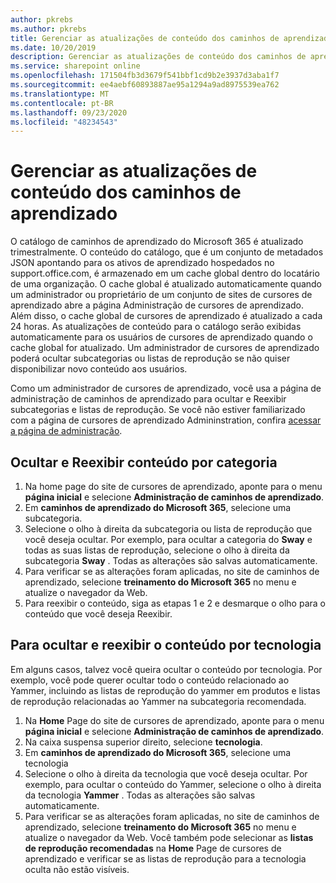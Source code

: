 ```yaml
---
author: pkrebs
ms.author: pkrebs
title: Gerenciar as atualizações de conteúdo dos caminhos de aprendizado
ms.date: 10/20/2019
description: Gerenciar as atualizações de conteúdo dos caminhos de aprendizado
ms.service: sharepoint online
ms.openlocfilehash: 171504fb3d3679f541bbf1cd9b2e3937d3aba1f7
ms.sourcegitcommit: ee4aebf60893887ae95a1294a9ad8975539ea762
ms.translationtype: MT
ms.contentlocale: pt-BR
ms.lasthandoff: 09/23/2020
ms.locfileid: "48234543"
---
```

# <a name="manage-learning-pathways-content-updates"></a>Gerenciar as atualizações de conteúdo dos caminhos de aprendizado
O catálogo de caminhos de aprendizado do Microsoft 365 é atualizado trimestralmente. O conteúdo do catálogo, que é um conjunto de metadados JSON apontando para os ativos de aprendizado hospedados no support.office.com, é armazenado em um cache global dentro do locatário de uma organização. O cache global é atualizado automaticamente quando um administrador ou proprietário de um conjunto de sites de cursores de aprendizado abre a página Administração de cursores de aprendizado. Além disso, o cache global de cursores de aprendizado é atualizado a cada 24 horas. As atualizações de conteúdo para o catálogo serão exibidas automaticamente para os usuários de cursores de aprendizado quando o cache global for atualizado. Um administrador de cursores de aprendizado poderá ocultar subcategorias ou listas de reprodução se não quiser disponibilizar novo conteúdo aos usuários.

Como um administrador de cursores de aprendizado, você usa a página de administração de caminhos de aprendizado para ocultar e Reexibir subcategorias e listas de reprodução. Se você não estiver familiarizado com a página de cursores de aprendizado Admininstration, confira [acessar a página de administração](custom_accessadmin.md).

## <a name="hide-and-unhide-content-by-category"></a>Ocultar e Reexibir conteúdo por categoria
1. Na home page do site de cursores de aprendizado, aponte para o menu **página inicial** e selecione **Administração de caminhos de aprendizado**.
2. Em **caminhos de aprendizado do Microsoft 365**, selecione uma subcategoria.
3. Selecione o olho à direita da subcategoria ou lista de reprodução que você deseja ocultar. Por exemplo, para ocultar a categoria do **Sway** e todas as suas listas de reprodução, selecione o olho à direita da subcategoria **Sway** . Todas as alterações são salvas automaticamente.
4. Para verificar se as alterações foram aplicadas, no site de caminhos de aprendizado, selecione **treinamento do Microsoft 365** no menu e atualize o navegador da Web.
5. Para reexibir o conteúdo, siga as etapas 1 e 2 e desmarque o olho para o conteúdo que você deseja Reexibir.

## <a name="to-hide-and-unhide-content-by-technology"></a>Para ocultar e reexibir o conteúdo por tecnologia
Em alguns casos, talvez você queira ocultar o conteúdo por tecnologia. Por exemplo, você pode querer ocultar todo o conteúdo relacionado ao Yammer, incluindo as listas de reprodução do yammer em produtos e listas de reprodução relacionadas ao Yammer na subcategoria recomendada.

1. Na **Home** Page do site de cursores de aprendizado, aponte para o menu **página inicial** e selecione **Administração de caminhos de aprendizado**.
2. Na caixa suspensa superior direito, selecione **tecnologia**.
3. Em **caminhos de aprendizado do Microsoft 365**, selecione uma tecnologia
4. Selecione o olho à direita da tecnologia que você deseja ocultar. Por exemplo, para ocultar o conteúdo do Yammer, selecione o olho à direita da tecnologia **Yammer** . Todas as alterações são salvas automaticamente.
5. Para verificar se as alterações foram aplicadas, no site de caminhos de aprendizado, selecione **treinamento do Microsoft 365** no menu e atualize o navegador da Web. Você também pode selecionar as **listas de reprodução recomendadas** na **Home** Page de cursores de aprendizado e verificar se as listas de reprodução para a tecnologia oculta não estão visíveis.

